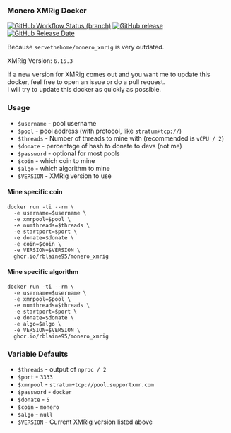 ### Monero XMRig Docker

[![GitHub Workflow Status (branch)][github-actions-badge]][github-actions-link] 
[![GitHub release](https://img.shields.io/github/release/xmrig/xmrig/all.svg)](https://github.com/xmrig/xmrig/releases) 
[![GitHub Release Date](https://img.shields.io/github/release-date-pre/xmrig/xmrig.svg)](https://github.com/xmrig/xmrig/releases)

Because `servethehome/monero_xmrig` is very outdated.

XMRig Version: `6.15.3`

If a new version for XMRig comes out and you want me to update this docker, feel free to open an issue or do a pull request.  
I will try to update this docker as quickly as possible.

### Usage
* `$username` - pool username
* `$pool` - pool address (with protocol, like `stratum+tcp://`)
* `$threads` - Number of threads to mine with (recommended is `vCPU / 2`)
* `$donate` - percentage of hash to donate to devs (not me)
* `$password` - optional for most pools
* `$coin` - which coin to mine
* `$algo` - which algorithm to mine
* `$VERSION` - XMRig version to use

#### Mine specific coin
```
docker run -ti --rm \
  -e username=$username \
  -e xmrpool=$pool \
  -e numthreads=$threads \
  -e startport=$port \
  -e donate=$donate \
  -e coin=$coin \
  -e VERSION=$VERSION \
  ghcr.io/rblaine95/monero_xmrig
```
#### Mine specific algorithm
```
docker run -ti --rm \
  -e username=$username \
  -e xmrpool=$pool \
  -e numthreads=$threads \
  -e startport=$port \
  -e donate=$donate \
  -e algo=$algo \
  -e VERSION=$VERSION \
  ghcr.io/rblaine95/monero_xmrig
```

### Variable Defaults
* `$threads` - output of `nproc / 2`
* `$port` - `3333`
* `$xmrpool` - `stratum+tcp://pool.supportxmr.com`
* `$password` - `docker`
* `$donate` - `5`
* `$coin` - `monero`
* `$algo` - `null`
* `$VERSION` - Current XMRig version listed above

[github-actions-badge]: https://img.shields.io/github/workflow/status/rblaine95/docker_monero_xmrig/dockerbuild/master "Github Workflow Status (master)"
[github-actions-link]: https://github.com/rblaine95/docker_monero_xmrig/actions?query=workflow%3Adockerbuild
